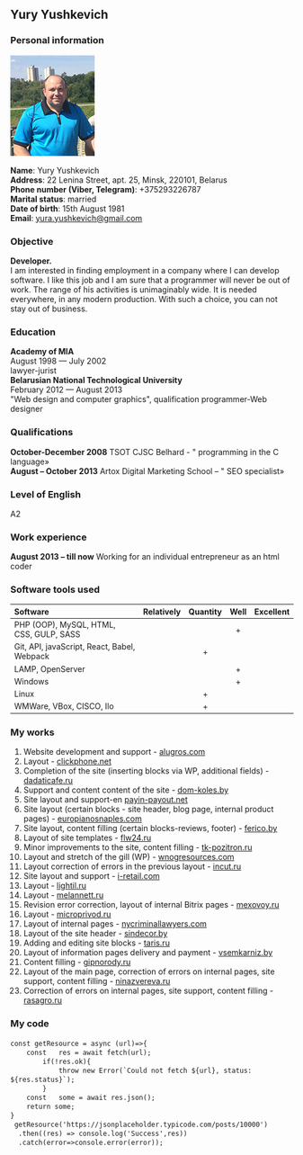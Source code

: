 Yury Yushkevich
----------------

### Personal information

![alt text][Photo]

[Photo]: myPhotoX150.png "Photo"

**Name**: Yury Yushkevich  
**Address**: 22 Lenina Street, apt. 25, Minsk, 220101, Belarus  
**Phone number (Viber, Telegram)**: +375293226787  
**Marital status**: married  
**Date of birth**: 15th August 1981  
**Email**: yura.yushkevich@gmail.com

### Objective

**Developer.**  
 I am interested in finding employment in a company where I can develop software. I like this job and I am sure that a programmer will never be out of work. The range of his activities is unimaginably wide. It is needed everywhere, in any modern production. With such a choice, you can not stay out of business.

### Education

 **Academy of MIA**      
 August 1998 — July 2002      
 lawyer-jurist      
 **Belarusian National Technological University**      
 February 2012 — August 2013      
 "Web design and computer graphics", qualification programmer-Web designer

### Qualifications

 **October-December 2008** TSOT CJSC Belhard - " programming in the C language»  
 **August – October 2013** Artox Digital Marketing School – " SEO specialist»

### Level of English

А2

### Work experience

 **August 2013 – till now** Working for an individual entrepreneur as an html coder

### Software tools used

 Software | Relatively | Quantity | Well | Excellent
:-------- |:-----:| :-------: |:-------: | -------: |
PHP (OOP), MySQL, HTML, CSS, GULP, SASS  |  |  | + |  |
Git, API, javaScript, React, Babel, Webpack  |  | + |  |  |
LAMP, OpenServer  |  |  | + |  |
Windows  |  |  | + |  |
Linux  |  | + |  |  |
WMWare, VBox, CISCO, Ilo  |  | + |  |  |

### My works

1. Website development and support - [alugros.com](https://alugros.com)  
2. Layout - [clickphone.net](https://clickphone.net)
3. Completion of the site (inserting blocks via WP, additional fields) - [dadaticafe.ru](https://dadaticafe.ru)
4. Support and content content of the site - [dom-koles.by](https://dom-koles.by)
5. Site layout and support-en [payin-payout.net](https://payin-payout.net)
6. Site layout (certain blocks - site header, blog page, internal product pages) - [europianosnaples.com](https://europianosnaples.com)
7. Site layout, content filling (certain blocks-reviews, footer) - [ferico.by](https://ferico.by)
8. Layout of site templates - [flw24.ru](https://flw24.ru)
9. Minor improvements to the site, content filling - [tk-pozitron.ru](https://tk-pozitron.ru)
10. Layout and stretch of the gill (WP) - [wnogresources.com](https://wnogresources.com)
11. Layout correction of errors in the previous layout - [incut.ru](https://incut.ru)
12. Site layout and support - [i-retail.com](https://i-retail.com)
13. Layout - [lightil.ru](https://lightil.ru)
14. Layout - [melannett.ru](https://melannett.ru)
15. Revision error correction, layout of internal Bitrix pages - [mexovoy.ru](https://mexovoy.ru)
16. Layout - [microprivod.ru](https://microprivod.ru)
17. Layout of internal pages - [nycriminallawyers.com](https://nycriminallawyers.com)
18. Layout of the site header - [sindecor.by](https://sindecor.by)
19. Adding and editing site blocks - [taris.ru](https://taris.ru)
20. Layout of information pages delivery and payment - [vsemkarniz.by](https://vsemkarniz.by)
21. Content filling - [gipnorody.ru](https://gipnorody.ru)
22. Layout of the main page, correction of errors on internal pages, site support, content filling - [ninazvereva.ru](https://ninazvereva.ru)
23. Correction of errors on internal pages, site support, content filling - [rasagro.ru](https://rasagro.ru)


### My code

``` 
const getResource = async (url)=>{
    const   res = await fetch(url);
        if(!res.ok){
            throw new Error(`Could not fetch ${url}, status: ${res.status}`);
        }
    const   some = await res.json();
    return some;
}
 getResource('https://jsonplaceholder.typicode.com/posts/10000')
  .then((res) => console.log('Success',res))
  .catch(error=>console.error(error));
```
